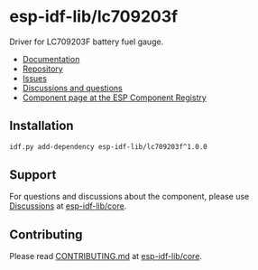 # esp-idf-lib/lc709203f

Driver for LC709203F battery fuel gauge.

* [Documentation](https://esp-idf-lib.github.io/lc709203f/)
* [Repository](https://github.com/esp-idf-lib/lc709203f)
* [Issues](https://github.com/esp-idf-lib/lc709203f/issues)
* [Discussions and questions](https://github.com/esp-idf-lib/core/discussions)
* [Component page at the ESP Component Registry](https://components.espressif.com/components/esp-idf-lib/lc709203f)

## Installation

```sh
idf.py add-dependency esp-idf-lib/lc709203f^1.0.0
```

## Support

For questions and discussions about the component, please use
[Discussions](https://github.com/esp-idf-lib/core/discussions)
at [esp-idf-lib/core](https://github.com/esp-idf-lib/core).

## Contributing

Please read [CONTRIBUTING.md](https://github.com/esp-idf-lib/core/blob/main/CONTRIBUTING.md)
at [esp-idf-lib/core](https://github.com/esp-idf-lib/core).
